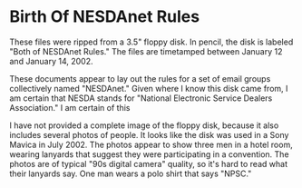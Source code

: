 # Birth Of NESDAnet Rules

These files were ripped from a 3.5" floppy disk. In pencil, the disk
is labeled "Both of NESDAnet Rules." The files are timetamped between
January 12 and January 14, 2002.

These documents appear to lay out the rules for a set of email groups
collectively named "NESDAnet." Given where I know this disk came from,
I am certain that NESDA stands for "National Electronic Service Dealers
Association." I am certain of this

I have not provided a complete image of the floppy disk, because it also
includes several photos of people. It looks like the disk was used in
a Sony Mavica in July 2002. The photos appear to show three men in a
hotel room, wearing lanyards that suggest they were participating in
a convention. The photos are of typical "90s digital camera" quality, so
it's hard to read what their lanyards say. One man wears a polo shirt
that says "NPSC."

